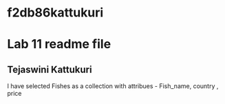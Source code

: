 # f2db86kattukuri
# Lab 11 readme file
## Tejaswini Kattukuri
I have selected Fishes as a collection with attribues - Fish_name, country , price
